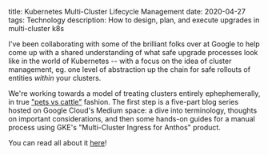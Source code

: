 title: Kubernetes Multi-Cluster Lifecycle Management
date: 2020-04-27
tags: Technology
description: How to design, plan, and execute upgrades in multi-cluster k8s

I've been collaborating with some of the brilliant folks over at Google to help
come up with a shared understanding of what safe upgrade processes look like in
the world of Kubernetes -- with a focus on the idea of cluster management, eg.
one level of abstraction up the chain for safe rollouts of entities *within*
your clusters.

We're working towards a model of treating clusters entirely ephephemerally, in
true ["pets vs cattle"](https://devops.stackexchange.com/q/653) fashion. The
first step is a five-part blog series hosted on Google Cloud's Medium space: a
dive into terminology, thoughts on important considerations, and then some
hands-on guides for a manual process using GKE's "Multi-Cluster Ingress for
Anthos" product.

You can read all about it [here](https://bit.ly/gke-multicluster-lifecycle)!
